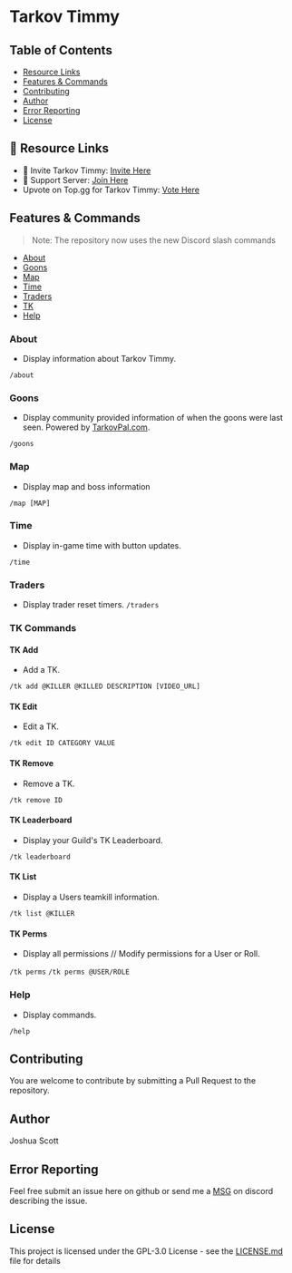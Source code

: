# Tarkov Timmy

## Table of Contents

* [Resource Links](#resource-links)
* [Features & Commands](#features--commands)
* [Contributing](#contributing)
* [Author](#author)
* [Error Reporting](#error-reporting)
* [License](#license)

## 🔗 Resource Links

- 🤖 Invite Tarkov Timmy: [Invite Here](https://discord.com/oauth2/authorize?client_id=815600918287613962&permissions=2048&scope=bot%20applications.commands)
- 🤝 Support Server: [Join Here](https://discord.gg/CC9v5aXNyY)
-  Upvote on Top.gg for Tarkov Timmy: [Vote Here](https://top.gg/bot/815600918287613962/vote)

## Features & Commands

> Note: The repository now uses the new Discord slash commands

* [About](#about)
* [Goons](#goons)
* [Map](#map)
* [Time](#time)
* [Traders](#traders)
* [TK](#tk)
* [Help](#help)

### About

* Display information about Tarkov Timmy.

`/about`

### Goons

* Display community provided information of when the goons were last seen. Powered by [TarkovPal.com](https://tarkovpal.com).

`/goons`

### Map

* Display map and boss information

`/map [MAP]`

### Time

* Display in-game time with button updates.

`/time`

### Traders
* Display trader reset timers.
`/traders`

### TK Commands

#### TK Add
* Add a TK.

`/tk add @KILLER @KILLED DESCRIPTION [VIDEO_URL]`

#### TK Edit
* Edit a TK.

`/tk edit ID CATEGORY VALUE`

#### TK Remove
* Remove a TK.

`/tk remove ID`

#### TK Leaderboard
* Display your Guild's TK Leaderboard.

`/tk leaderboard`

#### TK List
* Display a Users teamkill information.

`/tk list @KILLER`

#### TK Perms
* Display all permissions // Modify permissions for a User or Roll.

`/tk perms`
`/tk perms @USER/ROLE`

### Help

* Display commands.

`/help`

## Contributing

You are welcome to contribute by submitting a Pull Request to the repository.

## Author

Joshua Scott

## Error Reporting

Feel free submit an issue here on github or send me a [MSG](https://discordapp.com/users/170925319518158848/) on discord describing the issue.

## License

This project is licensed under the GPL-3.0 License - see the [LICENSE.md](LICENSE) file for details
